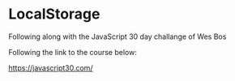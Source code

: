 # LocalStorage

Following along with the JavaScript 30 day challange of Wes Bos

Following the link to the course below:

https://javascript30.com/
